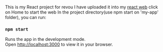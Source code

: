 This is my React project for revou
I have uploaded it into my [react web](https://revou-fsse-3.github.io/milestone-2-michaelwahyudin/)
click on Home to start the web 
In the project directory(use npm start on 'my-app' folder), you can run:

### `npm start`

Runs the app in the development mode.\
Open [http://localhost:3000](http://localhost:3000) to view it in your browser.